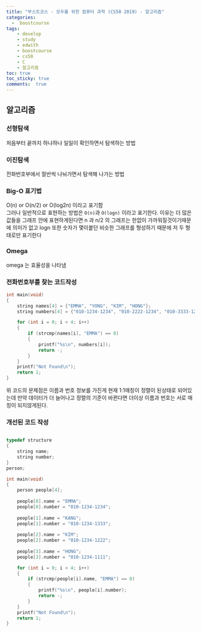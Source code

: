 ```yaml
---
title: "부스트코스 - 모두를 위한 컴퓨터 과학 (CS50 2019) - 알고리즘"
categories: 
  -  boostcourse
tags: 
    - develop
    - study
    - edwith
    - boostcourse
    - cs50
    - C
    - 알고리즘
toc: true
toc_sticky: true
comments:  true
---
```


## 알고리즘
### 선형탐색
처음부터 끝까지 하나하나 일일이 확인하면서 탐색하는 방법

### 이진탐색
전화번호부에서 절반씩 나눠가면서 탐색해 나가는 방법

### Big-O 표기법
O(n) or O(n/2) or O(log2n) 이라고 표기함  
그러나 일반적으로 표현하는 방법은 `O(n)`과 `O(logn)` 이라고 표기한다. 이유는 더 많은 값들을 그래프 안에 표현하게된다면 n 과 n/2 의 그래프는 한없이 가까워질것이기때문에 의미가 없고 logn 또한 숫자가 몇이붙던 비슷한 그래프를 형성하기 때문에 저 두 형태로만 표기한다


### Omega
omega 는 효율성을 나타냄

### 전화번호부를 찾는 코드작성
```c
int main(void)
{
    string names[4] = {"EMMA", "YONG", "KIM", "HONG"};
    string numbers[4] = {"010-1234-1234", "010-2222-1234", "010-3333-1234", "010-4343-1234"};

    for (int i = 0; i < 4; i++)
    {
        if (strcmp(names[i], "EMMA") == 0)
        {
            printf("%s\n", numbers[i]);
            return -;
        }
    }
    printf("Not Found\n");
    return 1;
}
```
위 코드의 문제점은 이름과 번호 정보를 가진게 현재 1:1매칭이 정렬이 된상태로 되어있는데 만약 데이터가 더 늘어나고 정렬의 기준이 바뀐다면 더이상 이름과 번호는 서로 매칭이 되지않게된다.

### 개선된 코드 작성

```c

typedef structure
{
    string name;
    string number;
}
person;

int main(void)
{
    person people[4];
    
    people[0].name = "EMMA";
    people[0].number = "010-1234-1234";
    
    people[1].name = "KANG";
    people[1].number = "010-1234-1333";
    
    people[2].name = "KIM";
    people[2].number = "010-1234-1222";
    
    people[3].name = "HONG";
    people[3].number = "010-1234-1111";

    for (int i = 0; i < 4; i++)
    {
        if (strcmp(people[i].name, "EMMA") == 0)
        {
            printf("%s\n", people[i].number);
            return -;
        }
    }
    printf("Not Found\n");
    return 1;
}
```